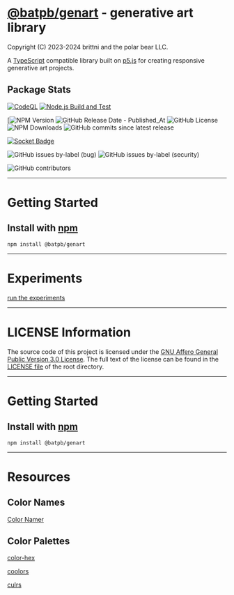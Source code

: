 # [@batpb/genart](https://www.npmjs.com/package/@batpb/genart) - generative art library

Copyright (C) 2023-2024 brittni and the polar bear LLC.

A [TypeScript](https://www.typescriptlang.org/) compatible library built on [p5.js](https://p5js.org/) 
for creating responsive generative art projects.

## Package Stats

[![CodeQL](https://github.com/brittni-and-the-polar-bear/generative-art-library/actions/workflows/codeql.yml/badge.svg)](https://github.com/brittni-and-the-polar-bear/generative-art-library/actions/workflows/codeql.yml)
[![Node.js Build and Test](https://github.com/brittni-and-the-polar-bear/generative-art-library/actions/workflows/node.js.yml/badge.svg)](https://github.com/brittni-and-the-polar-bear/generative-art-library/actions/workflows/node.js.yml)

[![NPM Version](https://img.shields.io/npm/v/%40batpb%2Fgenart)
![GitHub Release Date - Published_At](https://img.shields.io/github/release-date/brittni-and-the-polar-bear/generative-art-library)
![GitHub License](https://img.shields.io/github/license/brittni-and-the-polar-bear/generative-art-library)
![NPM Downloads](https://img.shields.io/npm/dw/%40batpb%2Fgenart)
![GitHub commits since latest release](https://img.shields.io/github/commits-since/brittni-and-the-polar-bear/generative-art-library/latest)

[![Socket Badge](https://socket.dev/api/badge/npm/package/@batpb/genart)](https://socket.dev/npm/package/@batpb/genart)

![GitHub issues by-label (bug)](https://img.shields.io/github/issues/brittni-and-the-polar-bear/generative-art-library/bug?color=red)
![GitHub issues by-label (security)](https://img.shields.io/github/issues/brittni-and-the-polar-bear/generative-art-library/security?color=red)

![GitHub contributors](https://img.shields.io/github/contributors-anon/brittni-and-the-polar-bear/generative-art-library)

----

# Getting Started

## Install with [npm](https://www.npmjs.com/)

```
npm install @batpb/genart
```

----

# Experiments

[run the experiments](https://brittni-and-the-polar-bear.github.io/generative-art-library/experiments/)

----

# LICENSE Information

The source code of this project is licensed under the 
[GNU Affero General Public Version 3.0 License](https://www.gnu.org/licenses/agpl-3.0.en.html). 
The full text of the license can be found in the 
[LICENSE file](https://github.com/brittni-and-the-polar-bear/generative-art-library/blob/main/LICENSE) 
of the root directory.

----

# Getting Started

## Install with [npm](https://www.npmjs.com/)

```shell
npm install @batpb/genart
```

----

# Resources

## Color Names

[Color Namer](https://colornamer.robertcooper.me/)

## Color Palettes

[color-hex](https://www.color-hex.com/)

[coolors](https://coolors.co/)

[culrs](https://culrs.com/)
